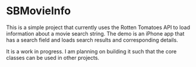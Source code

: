 SBMovieInfo
===========
This is a simple project that currently uses the Rotten Tomatoes API to load information about a movie search string. The demo is an iPhone app that has a search field and loads search results and corresponding details.

It is a work in progress. I am planning on building it such that the core classes can be used in other projects.